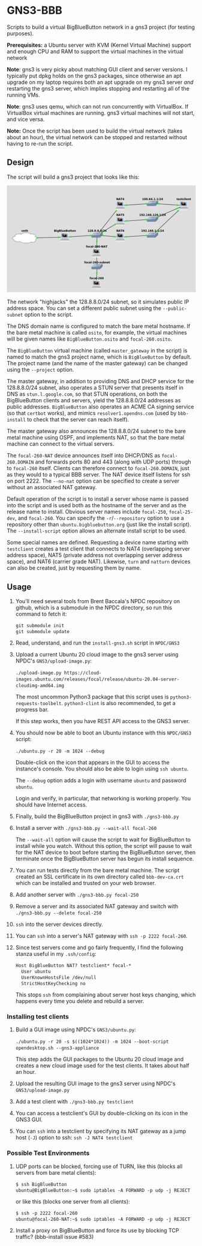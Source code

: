 
# GNS3-BBB

Scripts to build a virtual BigBlueButton network in a gns3 project (for testing purposes).

**Prerequisites:** a Ubuntu server with KVM (Kernel Virtual Machine) support and enough CPU and RAM to support the virtual machines in the virtual network

**Note**: gns3 is very picky about matching GUI client and server versions.  I typically put dpkg holds on the gns3 packages, since otherwise an apt upgrade on my laptop requires both an apt upgrade on my gns3 server *and* restarting the gns3 server, which implies stopping and restarting all of the running VMs.

**Note**: gns3 uses qemu, which	can not	run concurrently with VirtualBox.  If VirtualBox virtual machines are running. gns3 virtual machines will not start, and vice versa.

**Note:** Once the script has been used to build the virtual network (takes about an hour), the virtual network can be stopped and restarted without having to re-run the script.

## Design

The script will build a gns3 project that looks like this:

![network diagram](README.png)

The network "highjacks" the 128.8.8.0/24 subnet, so it simulates public IP address space.  You can set a different public subnet using the `--public-subnet` option to the script.

The DNS domain name is configured to match the bare metal hostname.  If the bare metal machine is called `osito`, for example, the virtual machines will be given names like `BigBlueButton.osito` and `focal-260.osito`.

The `BigBlueButton` virtual machine (called `master_gateway` in the script) is named to match the gns3 project name, which is `BigBlueButton` by default.  The project name (and the name of the master gateway) can be changed using the `--project` option.

The master gateway, in addition to providing DNS and DHCP service for the 128.8.8.0/24 subnet, also operates a STUN server that presents itself in DNS as `stun.l.google.com`, so that STUN operations, on both the BigBlueButton clients and servers, yield the 128.8.8.0/24 addresses as public addresses.  `BigBlueButton` also operates an ACME CA signing service (so that `certbot` works), and mimics `resolver1.opendns.com` (used by `bbb-install` to check that the server can reach itself).

The master gateway also announces the 128.8.8.0/24 subnet to the bare metal machine using OSPF, and implements NAT, so that the bare metal machine can connect to the virtual servers.

The `focal-260-NAT` device announces itself into DHCP/DNS as `focal-260.DOMAIN` and forwards ports 80 and 443 (along with UDP ports) through to `focal-260` itself.  Clients can therefore connect to `focal-260.DOMAIN`, just as they would to a typical BBB server.  The NAT device itself listens for ssh on port 2222.  The `--no-nat` option can be specified to create a server without an associated NAT gateway.

Default operation of the script is to install a server whose name is passed into the script and is used both as the hostname of the server and as the release name to install.  Obvious server names include `focal-250`, `focal-25-dev`, and `focal-260`.  You can specify the `-r`/`--repository` option to use a repository other than `ubuntu.bigbluebutton.org` (just like the install script).  The `--install-script` option allows an alternate install script to be used.

Some special names are defined.  Requesting a device name starting with `testclient` creates a test client that connects to NAT4 (overlapping server address space), NAT5 (private address not overlapping server address space), and NAT6 (carrier grade NAT).  Likewise, `turn` and `natturn` devices can also be created, just by requesting them by name.

## Usage

1. You'll need several tools from Brent Baccala's NPDC repository on github, which is a submodule in the NPDC directory, so run this command to fetch it:

   ```
   git submodule init
   git submodule update
   ```

1. Read, understand, and run the `install-gns3.sh` script in `NPDC/GNS3`

1. Upload a current Ubuntu 20 cloud image to the gns3 server using NPDC's `GNS3/upload-image.py`:

   `./upload-image.py https://cloud-images.ubuntu.com/releases/focal/release/ubuntu-20.04-server-cloudimg-amd64.img`

   The most uncommon Python3 package that this script uses is `python3-requests-toolbelt`.  `python3-clint` is also recommended, to get a progress bar.

   If this step works, then you have REST API access to the GNS3 server.

1. You should now be able to boot an Ubuntu instance with this `NPDC/GNS3` script:

   `./ubuntu.py -r 20 -m 1024 --debug`

   Double-click on the icon that appears in the GUI to access the instance's console.  You should also be able to login using `ssh ubuntu`.

   The `--debug` option adds a login with username `ubuntu` and password `ubuntu`.

   Login and verify, in particular, that networking is working properly.  You should have Internet access.

1. Finally, build the BigBlueButton project in gns3 with `./gns3-bbb.py`

1. Install a server with `./gns3-bbb.py --wait-all focal-260`

   The `--wait-all` option will cause the script to wait for BigBlueButton to install while you watch.  Without this option, the script will pause to wait for the NAT device to boot before starting the BigBlueButton server, then terminate once the BigBlueButton server has begun its install sequence.

1. You can run tests directly from the bare metal machine.  The script created an SSL certificate in its own directory called `bbb-dev-ca.crt` which can be installed and trusted on your web browser.
1. Add another server with `./gns3-bbb.py focal-250`
1. Remove a server and its associated NAT gateway and switch with `./gns3-bbb.py --delete focal-250`

1. `ssh` into the server devices directly.

1. You can `ssh` into a server's NAT gateway with `ssh -p 2222 focal-260`.

1. Since test servers come and go fairly frequently, I find the following stanza useful in my `.ssh/config`:

   ```
   Host BigBlueButton NAT? testclient* focal-*
     User ubuntu
     UserKnownHostsFile /dev/null
     StrictHostKeyChecking no
   ```

   This stops `ssh` from complaining about server host keys changing, which happens every time you delete and rebuild a server.

### Installing test clients

1. Build a GUI image using NPDC's `GNS3/ubuntu.py`:

   `./ubuntu.py -r 20 -s $((1024*1024)) -m 1024 --boot-script opendesktop.sh --gns3-appliance`

   This step adds the GUI packages to the Ubuntu 20 cloud image and creates a new cloud image used for the test clients. It takes about half an hour.

1. Upload the resulting GUI image to the gns3 server using NPDC's `GNS3/upload-image.py`

1. Add a test client with `./gns3-bbb.py testclient`

1. You can access a testclient's GUI by double-clicking on its icon in the GNS3 GUI.

1. You can `ssh` into a testclient by specifying its NAT gateway as a jump host (`-J`) option to ssh: `ssh -J NAT4 testclient`

### Possible Test Environments

1. UDP ports can be blocked, forcing use of TURN, like this (blocks all servers from bare metal clients):

   ```
   $ ssh BigBlueButton
   ubuntu@BigBlueButton:~$ sudo iptables -A FORWARD -p udp -j REJECT
   ```

   or like this (blocks one server from all clients):

   ```
   $ ssh -p 2222 focal-260
   ubuntu@focal-260-NAT:~$ sudo iptables -A FORWARD -p udp -j REJECT
   ```

2. Install a proxy on BigBlueButton and force its use by blocking TCP traffic?  (bbb-install issue #583)
